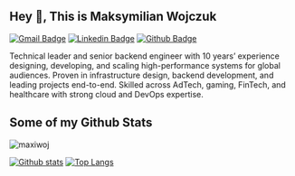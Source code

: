 ## Hey 👋, This is Maksymilian Wojczuk
[![Gmail Badge](https://img.shields.io/badge/-developer@mwojczuk.xyz-c14438?style=flat&logo=Gmail&logoColor=white&link=mailto:developer@mwojczuk.xyz)](mailto:developer@mwojczuk.xyz) 
[![Linkedin Badge](https://img.shields.io/badge/-maksymilian-wojczuk-53a669121/-0072b1?style=flat&logo=Linkedin&logoColor=white&link=https://www.linkedin.com/in/maksymilian-wojczuk-53a669121//)](https://www.linkedin.com/in/maksymilian-wojczuk-53a669121//) [![Github Badge](https://img.shields.io/badge/-maxiwoj-grey?style=flat&logo=github&logoColor=white&link=https://github.com/maxiwoj/)](https://www.github.com/maxiwoj/) <p align='left'>Technical leader and senior backend engineer with 10 years’ experience designing, developing, and scaling high-performance systems for global audiences. Proven in infrastructure design, backend development, and leading projects end-to-end. Skilled across AdTech, gaming, FinTech, and healthcare with strong cloud and DevOps expertise.</p>
## Some of my Github Stats
<p align=left> <img src=https://komarev.com/ghpvc/?username=maxiwoj alt=maxiwoj /> </p>

[![Github stats](https://github-readme-stats.vercel.app/api?username=maxiwoj&show_icons=true&include_all_commits=true)](https://github.com/maxiwoj/github-readme-stats)
[![Top Langs](https://github-readme-stats.vercel.app/api/top-langs/?username=maxiwoj&layout=compact)](https://github.com/maxiwoj/github-readme-stats)
